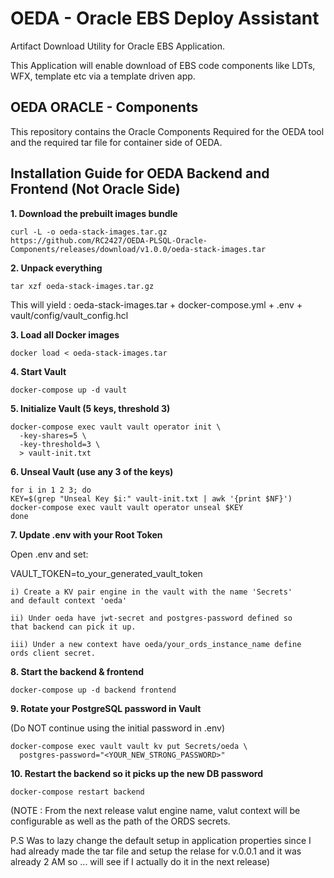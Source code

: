 # OEDA - Oracle EBS Deploy Assistant
Artifact Download Utility for Oracle EBS Application.

This Application will enable download of EBS code components like LDTs, WFX, template etc via a template driven app.

## OEDA ORACLE - Components
This repository contains the Oracle Components Required for the OEDA tool and the required tar file for container side of OEDA.



## **Installation Guide for OEDA Backend and Frontend (Not Oracle Side)**

**1. Download the prebuilt images bundle**

    curl -L -o oeda-stack-images.tar.gz
    https://github.com/RC2427/OEDA-PLSQL-Oracle-Components/releases/download/v1.0.0/oeda-stack-images.tar

**2. Unpack everything**

    tar xzf oeda-stack-images.tar.gz 

This will yield : oeda-stack-images.tar + docker-compose.yml + .env + vault/config/vault_config.hcl

**3. Load all Docker images**

    docker load < oeda-stack-images.tar

**4. Start Vault**

    docker-compose up -d vault

**5. Initialize Vault (5 keys, threshold 3)**

    docker-compose exec vault vault operator init \
      -key-shares=5 \
      -key-threshold=3 \
      > vault-init.txt

**6. Unseal Vault (use any 3 of the keys)**

    for i in 1 2 3; do
    KEY=$(grep "Unseal Key $i:" vault-init.txt | awk '{print $NF}')
    docker-compose exec vault vault operator unseal $KEY
    done

**7. Update .env with your Root Token**

Open .env and set:

VAULT_TOKEN=to_your_generated_vault_token

    i) Create a KV pair engine in the vault with the name 'Secrets'
    and default context 'oeda' 
    
    ii) Under oeda have jwt-secret and postgres-password defined so 
    that backend can pick it up.

    iii) Under a new context have oeda/your_ords_instance_name define
    ords client secret.

**8. Start the backend & frontend**

    docker-compose up -d backend frontend

**9. Rotate your PostgreSQL password in Vault**

(Do NOT continue using the initial password in .env)

    docker-compose exec vault vault kv put Secrets/oeda \
      postgres-password="<YOUR_NEW_STRONG_PASSWORD>"


**10. Restart the backend so it picks up the new DB password**

    docker-compose restart backend

(NOTE : From the next release valut engine name, valut context will be configurable as well as the path of the ORDS secrets.

P.S Was to lazy change the default setup in application properties since I had already made the tar file and setup the relase for v.0.0.1 and it was already 2 AM so ... will see if I actually do it in the next release)
